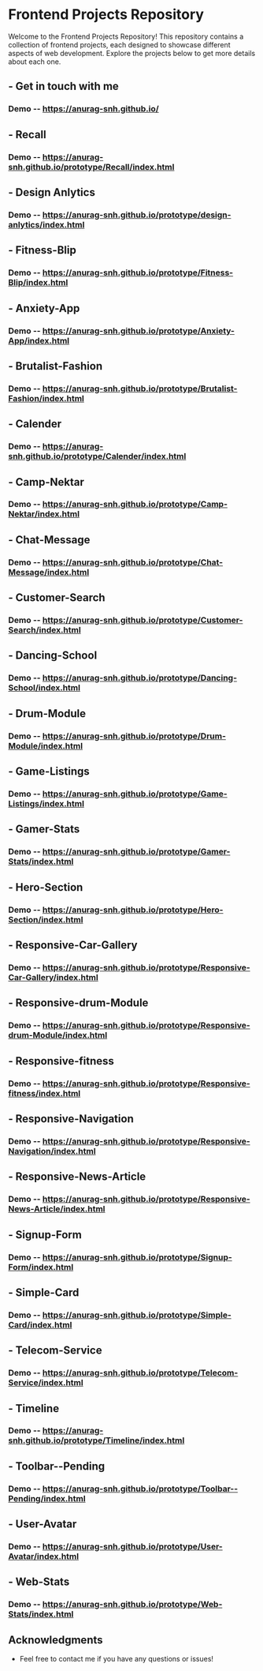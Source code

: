 # Frontend Projects Repository

Welcome to the Frontend Projects Repository! This repository contains a collection of frontend projects, each designed to showcase different aspects of web development. Explore the projects below to get more details about each one.

## - Get in touch with me

### Demo -- https://anurag-snh.github.io/

## - Recall

### Demo -- https://anurag-snh.github.io/prototype/Recall/index.html

## - Design Anlytics

### Demo -- https://anurag-snh.github.io/prototype/design-anlytics/index.html

## - Fitness-Blip

### Demo -- https://anurag-snh.github.io/prototype/Fitness-Blip/index.html

## - Anxiety-App

### Demo -- https://anurag-snh.github.io/prototype/Anxiety-App/index.html

## - Brutalist-Fashion

### Demo -- https://anurag-snh.github.io/prototype/Brutalist-Fashion/index.html

## - Calender

### Demo -- https://anurag-snh.github.io/prototype/Calender/index.html

## - Camp-Nektar

### Demo -- https://anurag-snh.github.io/prototype/Camp-Nektar/index.html

## - Chat-Message

### Demo -- https://anurag-snh.github.io/prototype/Chat-Message/index.html

## - Customer-Search

### Demo -- https://anurag-snh.github.io/prototype/Customer-Search/index.html

## - Dancing-School

### Demo -- https://anurag-snh.github.io/prototype/Dancing-School/index.html

## - Drum-Module

### Demo -- https://anurag-snh.github.io/prototype/Drum-Module/index.html

## - Game-Listings

### Demo -- https://anurag-snh.github.io/prototype/Game-Listings/index.html

## - Gamer-Stats

### Demo -- https://anurag-snh.github.io/prototype/Gamer-Stats/index.html

## - Hero-Section

### Demo -- https://anurag-snh.github.io/prototype/Hero-Section/index.html

## - Responsive-Car-Gallery

### Demo -- https://anurag-snh.github.io/prototype/Responsive-Car-Gallery/index.html

## - Responsive-drum-Module

### Demo -- https://anurag-snh.github.io/prototype/Responsive-drum-Module/index.html

## - Responsive-fitness

### Demo -- https://anurag-snh.github.io/prototype/Responsive-fitness/index.html

## - Responsive-Navigation

### Demo -- https://anurag-snh.github.io/prototype/Responsive-Navigation/index.html

## - Responsive-News-Article

### Demo -- https://anurag-snh.github.io/prototype/Responsive-News-Article/index.html

## - Signup-Form

### Demo -- https://anurag-snh.github.io/prototype/Signup-Form/index.html

## - Simple-Card

### Demo -- https://anurag-snh.github.io/prototype/Simple-Card/index.html

## - Telecom-Service

### Demo -- https://anurag-snh.github.io/prototype/Telecom-Service/index.html

## - Timeline

### Demo -- https://anurag-snh.github.io/prototype/Timeline/index.html

## - Toolbar--Pending

### Demo -- https://anurag-snh.github.io/prototype/Toolbar--Pending/index.html

## - User-Avatar

### Demo -- https://anurag-snh.github.io/prototype/User-Avatar/index.html

## - Web-Stats

### Demo -- https://anurag-snh.github.io/prototype/Web-Stats/index.html

## Acknowledgments

- Feel free to contact me if you have any questions or issues!
